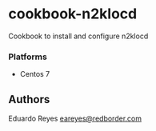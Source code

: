 # cookbook-n2klocd

Cookbook to install and configure n2klocd
### Platforms

- Centos 7

## Authors
Eduardo Reyes <eareyes@redborder.com>
